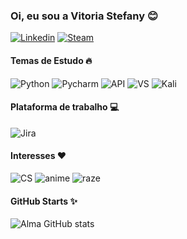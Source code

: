 ### Oi, eu sou a Vitoria Stefany 😊


[![Linkedin](https://img.shields.io/badge/LinkedIn-0077B5?style=for-the-badge&logo=linkedin&logoColor=white)](https://www.linkedin.com/in/vitoria-stefany-18a562197/)
[![Steam](https://img.shields.io/badge/Steam-000000?style=for-the-badge&logo=steam&logoColor=white)](https://steamcommunity.com/profiles/76561198852258524/)


#### Temas de Estudo 🔥
![Python](https://img.shields.io/badge/Python-FFD43B?style=for-the-badge&logo=python&logoColor=blue)
![Pycharm](https://img.shields.io/badge/PyCharm-000000.svg?&style=for-the-badge&logo=PyCharm&logoColor=white)
![API](https://img.shields.io/badge/fastapi-109989?style=for-the-badge&logo=FASTAPI&logoColor=white) 
![VS](    https://img.shields.io/badge/Visual_Studio_Code-0078D4?style=for-the-badge&logo=visual%20studio%20code&logoColor=white)
![Kali](https://img.shields.io/badge/Kali_Linux-557C94?style=for-the-badge&logo=kali-linux&logoColor=white)

#### Plataforma de trabalho 💻
![Jira](https://img.shields.io/badge/Jira-0052CC?style=for-the-badge&logo=Jira&logoColor=white)

#### Interesses ❤️
![CS](https://img.shields.io/badge/Counter_Strike-000000?style=for-the-badge&logo=counter-strike&logoColor=white)
![anime](https://img.shields.io/badge/Crunchyroll-F47521?style=for-the-badge&logo=crunchyroll&logoColor=white)
![raze](https://img.shields.io/badge/razer%20laptop-44D62D?style=for-the-badge&logo=razer&logoColor=252525)

#### GitHub Starts ✨
![Alma GitHub stats](https://github-readme-stats.vercel.app/api?username=AlmaStefany&show_icons=true&theme=radical)





